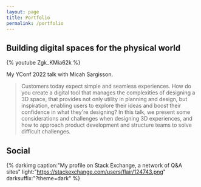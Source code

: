```yaml
---
layout: page
title: Portfolio
permalink: /portfolio
---
```


## Building digital spaces for the physical world

{% youtube Zgk_KMia62k %}

My YConf 2022 talk with Micah Sargisson.

> Customers today expect simple and seamless experiences. How do you create a digital tool that manages the complexities of designing a 3D space, that provides not only utility in planning and design, but inspiration, enabling users to explore their ideas and boost their confidence in what they're designing? In this talk, we present some considerations and challenges when designing 3D experiences, and how to approach product development and structure teams to solve difficult challenges.


## Social

{% darkimg caption:"My profile on Stack Exchange, a network of Q&A sites" light:"https://stackexchange.com/users/flair/124743.png" darksuffix:"?theme=dark" %}
